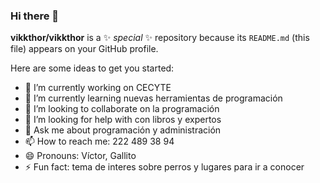 ### Hi there 👋


**vikkthor/vikkthor** is a ✨ _special_ ✨ repository because its `README.md` (this file) appears on your GitHub profile.

Here are some ideas to get you started:

- 🔭 I’m currently working on CECYTE
- 🌱 I’m currently learning nuevas herramientas de programación
- 👯 I’m looking to collaborate on la programación 
- 🤔 I’m looking for help with con libros y expertos
- 💬 Ask me about programación y administración 
- 📫 How to reach me: 222 489 38 94
- 😄 Pronouns: Víctor, Gallito
- ⚡ Fun fact: tema de interes sobre perros y lugares para ir a conocer 

